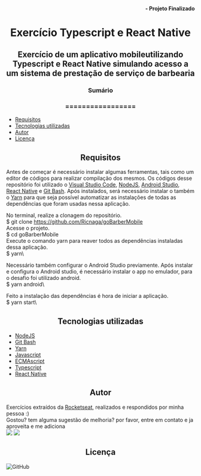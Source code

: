 #### <div align="right">- Projeto Finalizado <div>
# <div align="center">Exercício Typescript e React Native<div>
## <div align="center">Exercício de um aplicativo mobileutilizando Typescript e React Native simulando acesso a um sistema de prestação de serviço de barbearia<div>
### <div align="center">Sumário <div>
### <div align="center">================= <div>
<!--ts-->
   - [Requisitos](#Requisitos)
   - [Tecnologias utilizadas](#tecnologias-utilizadas)
   - [Autor](#autor)
   - [Licença](#Licença)
<!--te-->
## <div align="center">Requisitos<div>
Antes de começar é necessário instalar algumas ferramentas, tais como um editor de códigos para realizar compilação dos mesmos. Os códigos desse repositório foi utilizado o [Visual Studio Code](https://code.visualstudio.com/), [NodeJS](https://nodejs.org/en/), [Android Studio](https://developer.android.com/studio), [React Native](https://reactnative.dev/) e [Git Bash](https://gitforwindows.org/). Após instalados, será necessário instalar o também o [Yarn](https://yarnpkg.com/) para que seja possível automatizar as instalações de todas as dependências que foram usadas nessa aplicação.

No terminal, realize a clonagem do repositório.\
$ git clone <https://github.com/Ricnaga/goBarberMobile> \
Acesse o projeto.\
$ cd goBarberMobile \
Execute o comando yarn para reaver todos as dependências instaladas dessa aplicação.\
$ yarn\

Necessário também configurar o Android Studio previamente. Após instalar e configura o Android studio, é necessário instalar o app no emulador, para o desafio foi utilizado android.\
$ yarn android\

Feito a instalação das dependências é hora de iniciar a aplicação.\
$ yarn start\

## <div align="center">Tecnologias utilizadas<div>
- [NodeJS](https://nodejs.org/en/) 
- [Git Bash](https://gitforwindows.org/)
- [Yarn](https://yarnpkg.com/getting-started/install)
- [Javascript](https://developer.mozilla.org/pt-BR/docs/Web/JavaScript)
- [ECMAscript](https://www.ecma-international.org/publications/standards/Standard.htm)
- [Typescript](https://www.typescriptlang.org/)
- [React Native](https://reactnative.dev/)


## <div align="center">Autor<div>
Exercícios extraídos da [Rocketseat](https://rocketseat.com.br/), realizados e respondidos por minha pessoa :) \
Gostou? tem alguma sugestão de melhoria? por favor, entre em contato e ja aproveita e me adiciona \
<a href="https://www.linkedin.com/in/ricardo-nagatomy-56553254"><img src="https://img.shields.io/badge/-RicardoNaga-blue?style=flat-square&logo=Linkedin&logoColor=white"></a>
<a href="https://app.rocketseat.com.br/me/ricardo-nagatomy-08130"><img src="https://img.shields.io/badge/-Rocketseat-000?style=flat-square&logo=&logoColor=white"></a>

## <div align="center">Licença<div>

![GitHub](https://img.shields.io/github/license/Ricnaga/goBarberMobile)